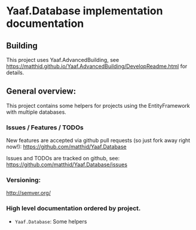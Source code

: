 ﻿# Yaaf.Database implementation documentation 

## Building

This project uses Yaaf.AdvancedBuilding, see https://matthid.github.io/Yaaf.AdvancedBuilding/DevelopReadme.html for details.

## General overview:

This project contains some helpers for projects using the EntityFramework with multiple databases.

### Issues / Features / TODOs

New features are accepted via github pull requests (so just fork away right now!):  https://github.com/matthid/Yaaf.Database

Issues and TODOs are tracked on github, see: https://github.com/matthid/Yaaf.Database/issues

### Versioning: 

http://semver.org/

### High level documentation ordered by project.

- `Yaaf.Database`: Some helpers
